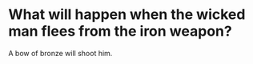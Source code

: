 # What will happen when the wicked man flees from the iron weapon?

A bow of bronze will shoot him.
